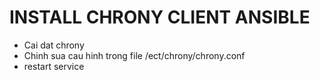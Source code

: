 INSTALL CHRONY CLIENT ANSIBLE
=============================

- Cai dat chrony
- Chinh sua cau hinh trong file /ect/chrony/chrony.conf
- restart service
